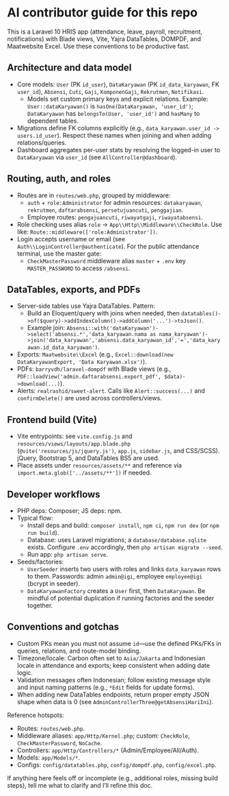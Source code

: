 # AI contributor guide for this repo

This is a Laravel 10 HRIS app (attendance, leave, payroll, recruitment, notifications) with Blade views, Vite, Yajra DataTables, DOMPDF, and Maatwebsite Excel. Use these conventions to be productive fast.

## Architecture and data model

-   Core models: `User` (PK `id_user`), `DataKaryawan` (PK `id_data_karyawan`, FK `user_id`), `Absensi`, `Cuti`, `Gaji`, `KomponenGaji`, `Rekrutmen`, `Notifikasi`.
    -   Models set custom primary keys and explicit relations. Example: `User::dataKaryawan()` is `hasOne(DataKaryawan, 'user_id')`; `DataKaryawan` has `belongsTo(User, 'user_id')` and `hasMany` to dependent tables.
-   Migrations define FK columns explicitly (e.g., `data_karyawan.user_id -> users.id_user`). Respect these names when joining and when adding relations/queries.
-   Dashboard aggregates per-user stats by resolving the logged-in user to `DataKaryawan` via `user_id` (see `AllController@dashboard`).

## Routing, auth, and roles

-   Routes are in `routes/web.php`, grouped by middleware:
    -   `auth` + `role:Administrator` for admin resources: `datakaryawan`, `rekrutmen`, `daftarabsensi`, `persetujuancuti`, `penggajian`.
    -   Employee routes: `pengajuancuti`, `riwayatgaji`, `riwayatabsensi`.
-   Role checking uses alias `role` -> `App\\Http\\Middleware\\CheckRole`. Use like: `Route::middleware(['role:Administrator'])`.
-   Login accepts username or email (see `Auth\\LoginController@authenticate`). For the public attendance terminal, use the master gate:
    -   `CheckMasterPassword` middleware alias `master` + `.env` key `MASTER_PASSWORD` to access `/absensi`.

## DataTables, exports, and PDFs

-   Server-side tables use Yajra DataTables. Pattern:
    -   Build an Eloquent/query with joins when needed, then `datatables()->of($query)->addIndexColumn()->addColumn('...')->toJson()`.
    -   Example join: `Absensi::with('dataKaryawan')->select('absensi.*','data_karyawan.nama as nama_karyawan')->join('data_karyawan','absensi.data_karyawan_id','=','data_karyawan.id_data_karyawan')`.
-   Exports: `Maatwebsite\\Excel` (e.g., `Excel::download(new DataKaryawanExport, 'Data Karyawan.xlsx')`).
-   PDFs: `barryvdh/laravel-dompdf` with Blade views (e.g., `PDF::loadView('admin.daftarabsensi.export_pdf', $data)->download(...)`).
-   Alerts: `realrashid/sweet-alert`. Calls like `Alert::success(...)` and `confirmDelete()` are used across controllers/views.

## Frontend build (Vite)

-   Vite entrypoints: see `vite.config.js` and `resources/views/layouts/app.blade.php` (`@vite('resources/js/jquery.js')`, `app.js`, `sidebar.js`, and CSS/SCSS). jQuery, Bootstrap 5, and DataTables BS5 are used.
-   Place assets under `resources/assets/**` and reference via `import.meta.glob(['../assets/**'])` if needed.

## Developer workflows

-   PHP deps: Composer; JS deps: npm.
-   Typical flow:
    -   Install deps and build: `composer install`, `npm ci`, `npm run dev` (or `npm run build`).
    -   Database: uses Laravel migrations; a `database/database.sqlite` exists. Configure `.env` accordingly, then `php artisan migrate --seed`.
    -   Run app: `php artisan serve`.
-   Seeds/factories:
    -   `UserSeeder` inserts two users with roles and links `data_karyawan` rows to them. Passwords: admin `admin@igi`, employee `employee@igi` (bcrypt in seeder).
    -   `DataKaryawanFactory` creates a `User` first, then `DataKaryawan`. Be mindful of potential duplication if running factories and the seeder together.

## Conventions and gotchas

-   Custom PKs mean you must not assume `id`—use the defined PKs/FKs in queries, relations, and route-model binding.
-   Timezone/locale: Carbon often set to `Asia/Jakarta` and Indonesian locale in attendance and exports; keep consistent when adding date logic.
-   Validation messages often Indonesian; follow existing message style and input naming patterns (e.g., `*Edit` fields for update forms).
-   When adding new DataTables endpoints, return proper empty JSON shape when data is 0 (see `AdminControllerThree@getAbsensiHariIni`).

Reference hotspots:

-   Routes: `routes/web.php`.
-   Middleware aliases: `app/Http/Kernel.php`; custom: `CheckRole`, `CheckMasterPassword`, `NoCache`.
-   Controllers: `app/Http/Controllers/*` (Admin/Employee/All/Auth).
-   Models: `app/Models/*`.
-   Configs: `config/datatables.php`, `config/dompdf.php`, `config/excel.php`.

If anything here feels off or incomplete (e.g., additional roles, missing build steps), tell me what to clarify and I’ll refine this doc.
